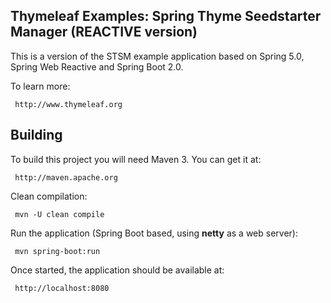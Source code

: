 
Thymeleaf Examples: Spring Thyme Seedstarter Manager (REACTIVE version)
-----------------------------------------------------------------------

 This is a version of the STSM example application based on Spring 5.0,
 Spring Web Reactive and Spring Boot 2.0.

 To learn more:

     http://www.thymeleaf.org


Building
--------

 To build this project you will need Maven 3. You can get it at:
 
     http://maven.apache.org

 Clean compilation:
 
     mvn -U clean compile
     
 Run the application (Spring Boot based, using **netty** as a web server):
 
     mvn spring-boot:run

 Once started, the application should be available at:
 
     http://localhost:8080
